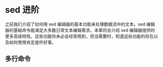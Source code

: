 # sed 进阶

之前我们介绍了如何用 sed 编辑器的基本功能来处理数据流中的文本。sed 编辑器的基础命令能满足大多数日常文本编辑需求。本章将会介绍 sed 编辑器提供的更多高级特性。这些功能你未必会经常用到，但当需要时，知道这些功能的存在以及如何使用肯定是件好事。

## 多行命令
